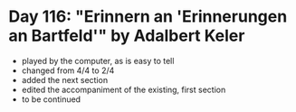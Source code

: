 # Day 116: "Erinnern an 'Erinnerungen an Bartfeld'" by Adalbert Keler

- played by the computer, as is easy to tell
- changed from 4/4 to 2/4
- added the next section
- edited the accompaniment of the existing, first section
- to be continued
